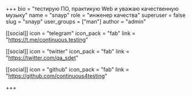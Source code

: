 +++
bio = "тестирую ПО, практикую Web и уважаю качественную музыку"
name = "snayp"
role = "инженер качества"
superuser = false
slug = "snayp"
user_groups = ["man"]
author = "admin"

[[social]]
  icon = "telegram"
  icon_pack = "fab"
  link = "https://t.me/continuous.testing"

[[social]]
  icon = "twitter"
  icon_pack = "fab"
  link = "https://twitter.com/qa_sdet"

[[social]]
  icon = "github"
  icon_pack = "fab"
  link = "https://github.com/continuous4testing"

+++

